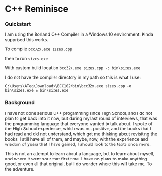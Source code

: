 # C++ Reminisce

### Quickstart

I am using the Borland C++ Compiler in a Windows 10 environment.  Kinda supprised this works.

To compile
`bcc32x.exe sizes.cpp`

then to run
`sizes.exe`

With custom build location
`bcc32x.exe sizes.cpp -o bin\sizes.exe`

I do not have the compiler directory in my path so this is what I use:

`C:\Users\ATeg\Downloads\BCC102\bin\bcc32x.exe sizes.cpp -o bin\sizes.exe & bin\sizes.exe`

### Background

I have not done serious C++ progamming since High School, and I do not plan to get back into it now, but during my last round of interviews, that was the programming language that everyone wanted to talk about.  I spoke of the High School experience, which was not positive, and the books that I had read and did not understand, which got me thinking about revisiting the books.  I still have all of them, and maybe, now, with the experience and wisdom of years that I have gained, I should look to the texts once more.

This is not an attempt to learn about a language, but to learn about myself, and where it went sour that first time.  I have no plans to make anything good, or even all that original, but I do wonder where this will take me.  To the adventure.

